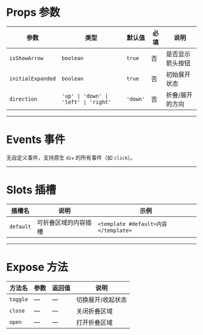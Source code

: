 # Props 参数

| 参数                | 类型                                    | 默认值      | 必填 | 说明       |
|-------------------|---------------------------------------|----------|----|----------|
| `isShowArrow`     | `boolean`                             | `true`   | 否  | 是否显示箭头按钮 |
| `initialExpanded` | `boolean`                             | `true`   | 否  | 初始展开状态   |
| `direction`       | `'up' \| 'down' \| 'left' \| 'right'` | `'down'` | 否  | 折叠/展开的方向 |

---

# Events 事件

无自定义事件，支持原生 `div` 的所有事件（如 `click`）。

---

# Slots 插槽

| 插槽名       | 说明         | 示例                                 |
|-----------|------------|------------------------------------|
| `default` | 可折叠区域的内容插槽 | `<template #default>内容</template>` |

---

# Expose 方法

| 方法名      | 参数 | 返回值 | 说明        |
|----------|----|-----|-----------|
| `toggle` | —  | —   | 切换展开/收起状态 |
| `close`  | —  | —   | 关闭折叠区域    |
| `open`   | —  | —   | 打开折叠区域    |
